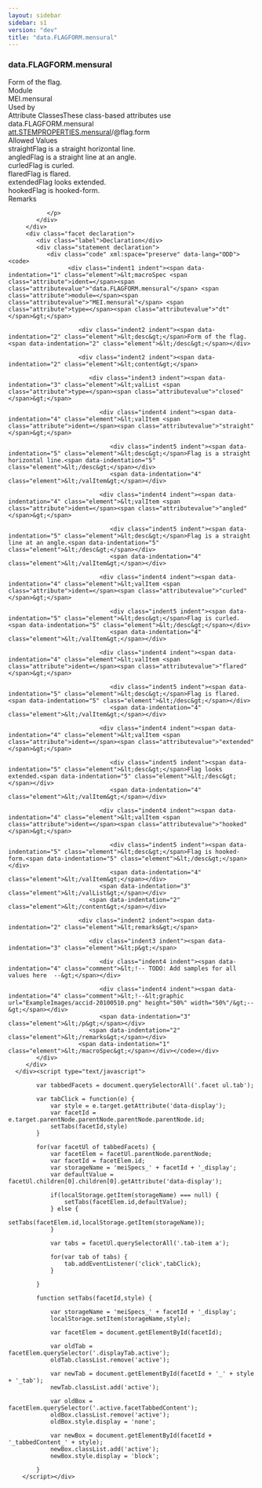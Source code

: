 ```yaml
---
layout: sidebar
sidebar: s1
version: "dev"
title: "data.FLAGFORM.mensural"
---
```

<div class="specPage">
   <div class="datatypeSpec">
      <h3 id="data.FLAGFORM.mensural">data.FLAGFORM.mensural</h3>
      <div class="specs">
         <div class="desc">Form of the flag.</div>
         <div class="facet module">
            <div class="label">Module</div>
            <div class="statement text">MEI.mensural</div>
         </div>
         <div class="facet usedBy" id="usedBy">
            <div class="label">Used by</div>
            <div class="statement list">
               <div class="classBox dtBox" title="Attribute Classes">
                  <div class="classHeading"><label class="classLabel">Attribute Classes</label><span class="classDesc">These class-based attributes use data.FLAGFORM.mensural</span></div>
                  <div class="classContent"><span class="ident attclass" data-ident="att.STEMPROPERTIES.mensural" data-module="MEI.mensural"><a class="classLink" title="Attributes that describe the properties of stems in the mensural repertoire." href="{{ site.baseurl }}/{{ page.version }}/attribute-classes/att.stemproperties.mensural.html">att.STEMPROPERTIES.mensural</a>/<span title="Encodes the form of the flag using the values provided by the data.FLAGFORM.mensural datatype.">@flag.form</span></span></div>
               </div>
            </div>
         </div>
         <div class="facet allowedValues" id="allowedValues">
            <div class="label">Allowed Values</div>
            <div class="statement list">
               <div class="dataValueBox" id="straight"><span class="dataValue ident">straight</span><span class="dataValue desc">Flag is a straight horizontal line.</span></div>
               <div class="dataValueBox" id="angled"><span class="dataValue ident">angled</span><span class="dataValue desc">Flag is a straight line at an angle.</span></div>
               <div class="dataValueBox" id="curled"><span class="dataValue ident">curled</span><span class="dataValue desc">Flag is curled.</span></div>
               <div class="dataValueBox" id="flared"><span class="dataValue ident">flared</span><span class="dataValue desc">Flag is flared.</span></div>
               <div class="dataValueBox" id="extended"><span class="dataValue ident">extended</span><span class="dataValue desc">Flag looks extended.</span></div>
               <div class="dataValueBox" id="hooked"><span class="dataValue ident">hooked</span><span class="dataValue desc">Flag is hooked-form.</span></div>
            </div>
         </div>
         <div class="facet remarks">
            <div class="label">Remarks</div>
            <div class="statement remarks">
               <p>
                  
                  
                  
               </p>
            </div>
         </div>
         <div class="facet declaration">
            <div class="label">Declaration</div>
            <div class="statement declaration">
               <div class="code" xml:space="preserve" data-lang="ODD"><code>
                     <div class="indent1 indent"><span data-indentation="1" class="element">&lt;macroSpec <span class="attribute">ident=</span><span class="attributevalue">"data.FLAGFORM.mensural"</span> <span class="attribute">module=</span><span class="attributevalue">"MEI.mensural"</span> <span class="attribute">type=</span><span class="attributevalue">"dt"</span>&gt;</span>
                        
                        <div class="indent2 indent"><span data-indentation="2" class="element">&lt;desc&gt;</span>Form of the flag.<span data-indentation="2" class="element">&lt;/desc&gt;</span></div>
                        
                        <div class="indent2 indent"><span data-indentation="2" class="element">&lt;content&gt;</span>
                           
                           <div class="indent3 indent"><span data-indentation="3" class="element">&lt;valList <span class="attribute">type=</span><span class="attributevalue">"closed"</span>&gt;</span>
                              
                              <div class="indent4 indent"><span data-indentation="4" class="element">&lt;valItem <span class="attribute">ident=</span><span class="attributevalue">"straight"</span>&gt;</span>
                                 
                                 <div class="indent5 indent"><span data-indentation="5" class="element">&lt;desc&gt;</span>Flag is a straight horizontal line.<span data-indentation="5" class="element">&lt;/desc&gt;</span></div>
                                 <span data-indentation="4" class="element">&lt;/valItem&gt;</span></div>
                              
                              <div class="indent4 indent"><span data-indentation="4" class="element">&lt;valItem <span class="attribute">ident=</span><span class="attributevalue">"angled"</span>&gt;</span>
                                 
                                 <div class="indent5 indent"><span data-indentation="5" class="element">&lt;desc&gt;</span>Flag is a straight line at an angle.<span data-indentation="5" class="element">&lt;/desc&gt;</span></div>
                                 <span data-indentation="4" class="element">&lt;/valItem&gt;</span></div>
                              
                              <div class="indent4 indent"><span data-indentation="4" class="element">&lt;valItem <span class="attribute">ident=</span><span class="attributevalue">"curled"</span>&gt;</span>
                                 
                                 <div class="indent5 indent"><span data-indentation="5" class="element">&lt;desc&gt;</span>Flag is curled.<span data-indentation="5" class="element">&lt;/desc&gt;</span></div>
                                 <span data-indentation="4" class="element">&lt;/valItem&gt;</span></div>
                              
                              <div class="indent4 indent"><span data-indentation="4" class="element">&lt;valItem <span class="attribute">ident=</span><span class="attributevalue">"flared"</span>&gt;</span>
                                 
                                 <div class="indent5 indent"><span data-indentation="5" class="element">&lt;desc&gt;</span>Flag is flared.<span data-indentation="5" class="element">&lt;/desc&gt;</span></div>
                                 <span data-indentation="4" class="element">&lt;/valItem&gt;</span></div>
                              
                              <div class="indent4 indent"><span data-indentation="4" class="element">&lt;valItem <span class="attribute">ident=</span><span class="attributevalue">"extended"</span>&gt;</span>
                                 
                                 <div class="indent5 indent"><span data-indentation="5" class="element">&lt;desc&gt;</span>Flag looks extended.<span data-indentation="5" class="element">&lt;/desc&gt;</span></div>
                                 <span data-indentation="4" class="element">&lt;/valItem&gt;</span></div>
                              
                              <div class="indent4 indent"><span data-indentation="4" class="element">&lt;valItem <span class="attribute">ident=</span><span class="attributevalue">"hooked"</span>&gt;</span>
                                 
                                 <div class="indent5 indent"><span data-indentation="5" class="element">&lt;desc&gt;</span>Flag is hooked-form.<span data-indentation="5" class="element">&lt;/desc&gt;</span></div>
                                 <span data-indentation="4" class="element">&lt;/valItem&gt;</span></div>
                              <span data-indentation="3" class="element">&lt;/valList&gt;</span></div>
                           <span data-indentation="2" class="element">&lt;/content&gt;</span></div>
                        
                        <div class="indent2 indent"><span data-indentation="2" class="element">&lt;remarks&gt;</span>
                           
                           <div class="indent3 indent"><span data-indentation="3" class="element">&lt;p&gt;</span>
                              
                              <div class="indent4 indent"><span data-indentation="4" class="comment">&lt;!-- TODO: Add samples for all values here  --&gt;</span></div>
                              
                              <div class="indent4 indent"><span data-indentation="4" class="comment">&lt;!--&lt;graphic url="ExampleImages/accid-20100510.png" height="50%" width="50%"/&gt;--&gt;</span></div>
                              <span data-indentation="3" class="element">&lt;/p&gt;</span></div>
                           <span data-indentation="2" class="element">&lt;/remarks&gt;</span></div>
                        <span data-indentation="1" class="element">&lt;/macroSpec&gt;</span></div></code></div>
            </div>
         </div>
      </div><script type="text/javascript">
            
            var tabbedFacets = document.querySelectorAll('.facet ul.tab');
            
            var tabClick = function(e) {
                var style = e.target.getAttribute('data-display');
                var facetId = e.target.parentNode.parentNode.parentNode.parentNode.id;
                setTabs(facetId,style)
            }
            
            for(var facetUl of tabbedFacets) {
                var facetElem = facetUl.parentNode.parentNode;
                var facetId = facetElem.id;
                var storageName = 'meiSpecs_' + facetId + '_display';
                var defaultValue = facetUl.children[0].children[0].getAttribute('data-display');
                
                if(localStorage.getItem(storageName) === null) {
                    setTabs(facetElem.id,defaultValue);
                } else {
                    setTabs(facetElem.id,localStorage.getItem(storageName));
                }
                
                var tabs = facetUl.querySelectorAll('.tab-item a');
                
                for(var tab of tabs) {
                    tab.addEventListener('click',tabClick);
                }
                
            }
            
            function setTabs(facetId,style) {
                
                var storageName = 'meiSpecs_' + facetId + '_display';
                localStorage.setItem(storageName,style);
                
                var facetElem = document.getElementById(facetId);
                
                var oldTab = facetElem.querySelector('.displayTab.active');
                oldTab.classList.remove('active');
                
                var newTab = document.getElementById(facetId + '_' + style + '_tab');
                newTab.classList.add('active');
                
                var oldBox = facetElem.querySelector('.active.facetTabbedContent');
                oldBox.classList.remove('active');
                oldBox.style.display = 'none';
                
                var newBox = document.getElementById(facetId + '_tabbedContent_' + style);
                newBox.classList.add('active');
                newBox.style.display = 'block';
                
            }
        </script></div>
</div>